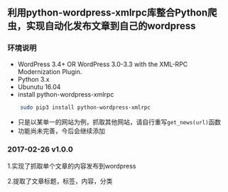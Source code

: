 ## 利用python-wordpress-xmlrpc库整合Python爬虫，实现自动化发布文章到自己的wordpress

### 环境说明
* WordPress 3.4+ OR WordPress 3.0-3.3 with the XML-RPC Modernization Plugin.
* Python 3.x  
* Ubunutu 16.04
* install python-wordpress-xmlrpc
```bash
    sudo pip3 install python-wordpress-xmlrpc
```
* 只是以某单一的网站为例，抓取其他网站，请自行重写``get_news(url)``函数
* 功能尚未完善，今后会继续添加
### 2017-02-26 v1.0.0

1.实现了抓取单个文章的内容发布到wordpress

2.提取了文章标题，标签，内容，分类

